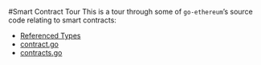 #Smart Contract Tour
This is a tour through some of `go-ethereum`&rsquo;s source code relating to smart contracts:
* [Referenced Types](referenced_types.md)
* [contract.go](contractgo.md)
* [contracts.go](contractsgo.md)
